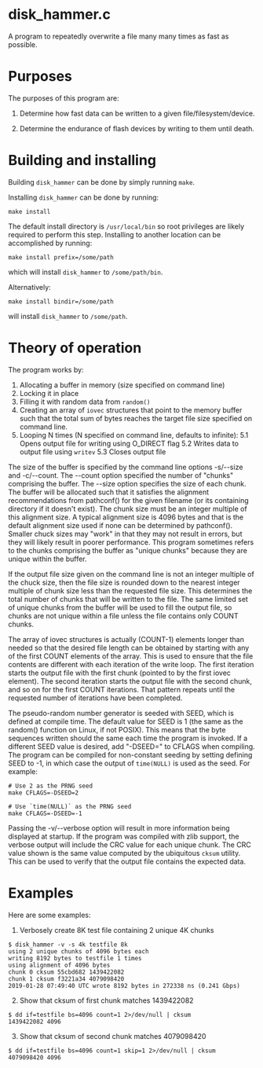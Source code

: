 # disk\_hammer.c

A program to repeatedly overwrite a file many many times as fast as possible.

# Purposes

The purposes of this program are:

  1. Determine how fast data can be written to a given
     file/filesystem/device.

  2. Determine the endurance of flash devices by writing to them until
     death.

# Building and installing

Building `disk_hammer` can be done by simply running `make`.

Installing `disk_hammer` can be done by running:

    make install
    
The default install directory is `/usr/local/bin` so root privileges are likely
required to perform this step.  Installing to another location can be
accomplished by running:

    make install prefix=/some/path
    
which will install `disk_hammer` to `/some/path/bin`.

Alternatively:

    make install bindir=/some/path

will install `disk_hammer` to `/some/path`.

# Theory of operation

The program works by:

  1. Allocating a buffer in memory (size specified on command line)
  2. Locking it in place
  3. Filling it with random data from `random()`
  4. Creating an array of `iovec` structures that point to the memory buffer
     such that the total sum of bytes reaches the target file size
     specified on command line.
  5. Looping N times (N specified on command line, defaults to infinite):
     5.1 Opens output file for writing using O\_DIRECT flag
     5.2 Writes data to output file using `writev`
     5.3 Closes output file

The size of the buffer is specified by the command line options -s/--size
and -c/--count.  The --count option specified the number of "chunks"
comprising the buffer. The --size option specifies the size of each chunk.
The buffer will be allocated such that it satisfies the alignment
recommendations from pathconf() for the given filename (or its containing
directory if it doesn't exist).  The chunk size must be an integer multiple
of this alignment size.  A typical alignment size is 4096 bytes and that is
the default alignment size used if none can be determined by pathconf().
Smaller chuck sizes may "work" in that they may not result in errors, but
they will likely result in poorer performance.  This program sometimes
refers to the chunks comprising the buffer as "unique chunks" because they
are unique within the buffer.

If the output file size given on the command line is not an integer multiple
of the chuck size, then the file size is rounded down to the nearest integer
multiple of chunk size less than the requested file size.  This determines
the total number of chunks that will be written to the file.  The same
limited set of unique chunks from the buffer will be used to fill the output
file, so chunks are not unique within a file unless the file contains only
COUNT chunks.

The array of iovec structures is actually (COUNT-1) elements longer than
needed so that the desired file length can be obtained by starting with any
of the first COUNT elements of the array.  This is used to ensure that the
file contents are different with each iteration of the write loop.  The
first iteration starts the output file with the first chunk (pointed to by
the first iovec element).  The second iteration starts the output file with
the second chunk, and so on for the first COUNT iterations.  That pattern
repeats until the requested number of iterations have been completed.

The pseudo-random number generator is seeded with SEED, which is defined at
compile time.  The default value for SEED is 1 (the same as the random()
function on Linux, if not POSIX).  This means that the byte sequences
written should the same each time the program is invoked.  If a different
SEED value is desired, add "-DSEED=<seed>" to CFLAGS when compiling.  The
program can be compiled for non-constant seeding by setting defining SEED
to -1, in which case the output of `time(NULL)` is used as the seed.  For
example:

    # Use 2 as the PRNG seed
    make CFLAGS=-DSEED=2

    # Use `time(NULL)` as the PRNG seed
    make CFLAGS=-DSEED=-1

Passing the -v/--verbose option will result in more information being
displayed at startup.  If the program was compiled with zlib support, the
verbose output will include the CRC value for each unique chunk.  The CRC
value shown is the same value computed by the ubiquitous `cksum` utility.
This can be used to verify that the output file contains the expected data.

# Examples

Here are some examples:

  1. Verbosely create 8K test file containing 2 unique 4K chunks

    $ disk_hammer -v -s 4k testfile 8k
    using 2 unique chunks of 4096 bytes each
    writing 8192 bytes to testfile 1 times
    using alignment of 4096 bytes
    chunk 0 cksum 55cbd682 1439422082
    chunk 1 cksum f3221a34 4079098420
    2019-01-28 07:49:40 UTC wrote 8192 bytes in 272338 ns (0.241 Gbps)

  2. Show that cksum of first chunk matches 1439422082

    $ dd if=testfile bs=4096 count=1 2>/dev/null | cksum
    1439422082 4096

  3. Show that cksum of second chunk matches 4079098420

    $ dd if=testfile bs=4096 count=1 skip=1 2>/dev/null | cksum
    4079098420 4096
